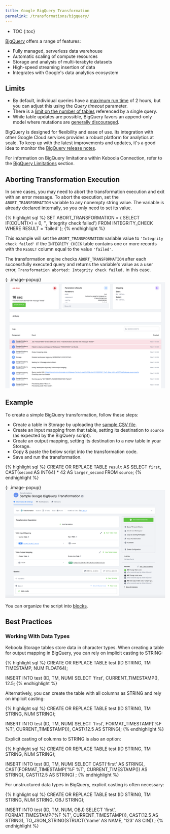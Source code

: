 ```yaml
---
title: Google BigQuery Transformation
permalink: /transformations/bigquery/
---
```


* TOC
{:toc}

[BigQuery](https://cloud.google.com/bigquery) offers a range of features:

- Fully managed, serverless data warehouse
- Automatic scaling of compute resources
- Storage and analysis of multi-terabyte datasets
- High-speed streaming insertion of data
- Integrates with Google's data analytics ecosystem

## Limits
- By default, individual queries have a [maximum run time](https://cloud.google.com/bigquery/quotas#query_jobs) of 2 hours, but you can adjust this using the *Query timeout* parameter.
- There is a [limit on the number of tables](https://cloud.google.com/bigquery/quotas#tables) referenced by a single query.
- While table updates are possible, BigQuery favors an append-only model where mutations are [generally discouraged](https://cloud.google.com/bigquery/docs/best-practices-costs#avoid_using_dml).

BigQuery is designed for flexibility and ease of use. Its integration with other Google Cloud services provides a robust platform for analytics at scale. To keep up with the latest improvements and updates, it's a good idea to monitor the [BigQuery release notes](https://cloud.google.com/bigquery/docs/release-notes).

For information on BigQuery limitations within Keboola Connection, refer to the [BigQuery Limitations](/storage/byodb/#bigquery-limitations) section.

## Aborting Transformation Execution
In some cases, you may need to abort the transformation execution and exit with an error message. 
To abort the execution, set the `ABORT_TRANSFORMATION` variable to any nonempty string value. The variable is already declared internally, so you only need to set its value.

{% highlight sql %}
SET ABORT_TRANSFORMATION = (
    SELECT IF(COUNT(*) = 0, '', 'Integrity check failed')
    FROM INTEGRITY_CHECK
    WHERE RESULT = 'failed'
);
{% endhighlight %}

This example will set the `ABORT_TRANSFORMATION` variable value to `'Integrity check failed'` if the `INTEGRITY_CHECK` table
contains one or more records with the `RESULT` column equal to the value `'failed'`.

The transformation engine checks `ABORT_TRANSFORMATION` after each successfully executed query and returns the variable's value
as a user error, `Transformation aborted: Integrity check failed.` in this case.

{: .image-popup}
![Screenshot - Transformation aborted](/transformations/bigquery/abort.png)

## Example
To create a simple BigQuery transformation, follow these steps:

- Create a table in Storage by uploading the [sample CSV file](/transformations/source.csv).
- Create an input mapping from that table, setting its destination to `source` (as expected by the BigQuery script).
- Create an output mapping, setting its destination to a new table in your Storage.
- Copy & paste the below script into the transformation code.
- Save and run the transformation.

{% highlight sql %}
CREATE OR REPLACE TABLE `result` AS
SELECT `first`, CAST(`second` AS INT64) * 42 AS `larger_second`
FROM `source`;
{% endhighlight %}

{: .image-popup}
![Screenshot - Sample Transformation](/transformations/bigquery/sample-transformation.png)

You can organize the script into [blocks](/transformations/#writing-scripts).

## Best Practices

### Working With Data Types
Keboola Storage tables store data in character types. When creating a table for output mapping in BigQuery, you can rely on implicit casting to STRING:

{% highlight sql %}
CREATE OR REPLACE TABLE test (ID STRING, TM TIMESTAMP, NUM FLOAT64);

INSERT INTO test (ID, TM, NUM)
SELECT 'first', CURRENT_TIMESTAMP(), 12.5;
{% endhighlight %}

Alternatively, you can create the table with all columns as STRING and rely on implicit casting:

{% highlight sql %}
CREATE OR REPLACE TABLE test (ID STRING, TM STRING, NUM STRING);

INSERT INTO test (ID, TM, NUM)
SELECT 'first', FORMAT_TIMESTAMP('%F %T', CURRENT_TIMESTAMP()), CAST(12.5 AS STRING);
{% endhighlight %}

Explicit casting of columns to STRING is also an option:

{% highlight sql %}
CREATE OR REPLACE TABLE test (ID STRING, TM STRING, NUM STRING);

INSERT INTO test (ID, TM, NUM)
SELECT
    CAST('first' AS STRING),
    CAST(FORMAT_TIMESTAMP('%F %T', CURRENT_TIMESTAMP()) AS STRING),
    CAST(12.5 AS STRING)
;
{% endhighlight %}

For unstructured data types in BigQuery, explicit casting is often necessary:

{% highlight sql %}
CREATE OR REPLACE TABLE test (ID STRING, TM STRING, NUM STRING, OBJ STRING);

INSERT INTO test (ID, TM, NUM, OBJ)
SELECT
    'first',
    FORMAT_TIMESTAMP('%F %T', CURRENT_TIMESTAMP()),
    CAST(12.5 AS STRING),
    TO_JSON_STRING(STRUCT('name' AS NAME, '123' AS CIN))
;
{% endhighlight %}
